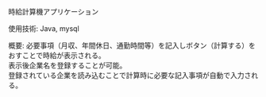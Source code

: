 時給計算機アプリケーション

使用技術: Java, mysql  

概要: 必要事項（月収、年間休日、通勤時間等）を記入しボタン（計算する）をおすことで時給が表示される。  
      表示後企業名を登録することが可能。  
      登録されている企業を読み込むことで計算時に必要な記入事項が自動で入力される。
